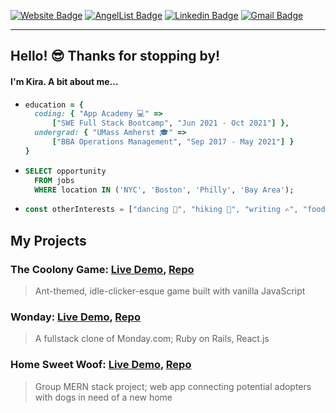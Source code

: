 [![Website Badge](https://img.shields.io/badge/-kira_porter_com-e34f26?style=flat-square&logo=Portfolio&logoColor=white&link=https://github.com/kierxin)](https://github.com/kierxin)
[![AngelList Badge](https://img.shields.io/badge/-kira's_angel-e4405f?style=flat-square&logo=AngelList&logoColor=white&link=https://github.com/kierxin)](https://angel.co/u/keeruh)
[![Linkedin Badge](https://img.shields.io/badge/-kiraporter-blue?style=flat-square&logo=Linkedin&logoColor=white&link=https://github.com/kierxin)](https://www.linkedin.com/in/kiraporter)
[![Gmail Badge](https://img.shields.io/badge/-kierxin@gmail.com-d14836?style=flat-square&logo=Gmail&logoColor=white&link=mailto:kierxin@gmail.com)](mailto:mail@kierxin@gmail.com)

***

## Hello! 😎 Thanks for stopping by!

#### I'm Kira. A bit about me...
  
* ```ruby
  education = {
    coding: { "App Academy 💻" => 
        ["SWE Full Stack Bootcamp", "Jun 2021 - Oct 2021"] },
    undergrad: { "UMass Amherst 🎓" => 
        ["BBA Operations Management", "Sep 2017 - May 2021"] }
  }
  ```
* ```sql
  SELECT opportunity
    FROM jobs 
    WHERE location IN ('NYC', 'Boston', 'Philly', 'Bay Area');
  ```
* ``` javascript
  const otherInterests = ["dancing 💃", "hiking 🌲", "writing ✍", "food 🌮🍣🍄🥗🍜🧀"];
  ```


## My Projects  

### The Coolony Game: [Live Demo](https://kierxin.github.io/The-Coolony-Game/ "https://kierxin.github.io/The-Coolony-Game/"), [Repo](https://github.com/kierxin/The-Coolony-Game "https://github.com/kierxin/The-Coolony-Game")

> Ant-themed, idle-clicker-esque game built with vanilla JavaScript

### Wonday: [Live Demo](https://wonday-clone-of-monday.herokuapp.com/#/ "https://wonday-clone-of-monday.herokuapp.com/#/"), [Repo](https://github.com/kierxin/Wonday "https://github.com/kierxin/Wonday")
> A fullstack clone of Monday.com; Ruby on Rails, React.js

### Home Sweet Woof: [Live Demo](https://homesweetwoof.herokuapp.com/#/ "https://homesweetwoof.herokuapp.com/#/"), [Repo](https://github.com/alexsaintlam/AdoptADog "https://github.com/alexsaintlam/AdoptADog")
> Group MERN stack project; web app connecting potential adopters with dogs in need of a new home
